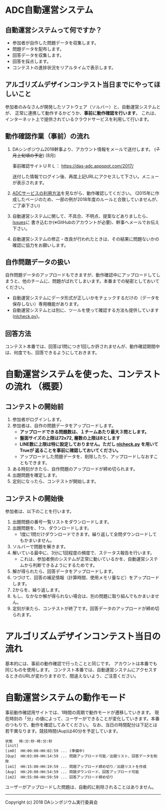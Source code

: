 # ADC自動運営システム

## 自動運営システムって何ですか？

- 参加者が自作した問題データを収集します。
- 問題データを配布します。
- 回答データを収集します。
- 回答を採点します。
- コンテストの進捗状況をリアルタイムで表示します。

## アルゴリズムデザインコンテスト当日までにやってほしいこと

参加者のみなさんが開発したソフトウェア（ソルバー）と、自動運営システムとが、
正常に連携して動作するかどうか、__事前に動作確認を行います__。
これは、インターネット上で提供されているクラウドサービスを利用して行います。

## 動作確認作業（事前）の流れ 

1. DAシンポジウム2018幹事より、アカウント情報をメールで送付します。
   (~~７月上旬頃の予定~~) (8月)
   
   事前確認サイトＵＲＬ： https://das-adc.appspot.com/2017/

   送付した情報でログイン後、再度上記URLにアクセスして下さい。メニューが表示されます。
   
2. [ADCサービスの利用方法](https://github.com/dasadc/conmgr/blob/master/adc2015.md)を見ながら、動作確認してください。
   (2015年に作成したページのため、一部の例が2018年度のルールと合致していませんが、ご了承下さい)
3. 自動運営システムに関して、不具合、不明点、提案などありましたら、
   [Issues](https://github.com/dasadc/conmgr/issues "Issues")に
   書き込むか(※GitHubのアカウントが必要)、幹事へメールでお伝え下さい。
4. 自動運営システムの修正・改良が行われたときは、その結果に問題ないかの確認に協力をお願いします。

## 自作問題データの扱い

自作問題データのアップロードもできますが、動作確認中にアップロードしてしまうと、他のチームに、問題がばれてしまいます。本番までの秘密としておいてください。

- 自動運営システムにデータ形式が正しいかをチェックするだけの（データを保存しない）専用機能があります。
- 自動運営システムとは別に、ツールを使って確認する方法も提供しています([nlcheck.py](nlcheck.html))。

## 回答方法

コンテスト本番では、回答は1問につき1回しか許されませんが、動作確認期間中は、何度でも、回答できるようにしておきます。

# 自動運営システムを使った、コンテストの流れ （概要）

## コンテストの開始前

1. 参加者がログインします。
2. 参加者は、自作の問題データをアップロードします。
   - **アップロードできる問題数は、１チームあたり最大３問とします。**
   - **盤面サイズの上限は72x72, 層数の上限は8とします**
   - **LINE数に上限は特に設定しておりません。ただし [nlcheck.py](nlcheck.html) を用いてTrueが
   返ることを事前に確認しておいてください。**
   - アップロードした問題データを、削除したり、アップロードしなおすこともできます。
3. ある時刻がきたら、自作問題のアップロードが締め切られます。
4. 出題問題を確定します。
5. 定刻になったら、コンテストが開始します。

## コンテストの開始後

参加者は、以下のことを行います。

1. 出題問題の番号一覧リストをダウンロードします。
2. 出題問題を、1つ、ダウンロードします。
   - 1度に1問だけダウンロードできます。繰り返して全問ダウンロードしてもかまいません。
3. ソルバーで問題を解きます。
4. 解いている最中に、3分に1回程度の頻度で、ステータス報告を行います。
   - これは、参加者側のシステムが正常に動いているかを、自動運営システムから判断できるようにするためです。
5. 解が得られたら、回答データをアップロードします。
6. つづけて、回答の補足情報（計算時間、使用メモリ量など）をアップロードします。
7. 2からを、繰り返します。
8. もし、なかなか解が得られない場合は、別の問題に取り組んでもかまいません。
9. 定刻が来たら、コンテストが終了です。回答データのアップロードが締め切られます。

# アルゴリズムデザインコンテスト当日の流れ

基本的には、事前の動作確認で行ったことと同じです。
アカウントは本番でも同じものを使用します。
コンテスト本番では、自動運営システムにアクセスするときのURLが変わりますので、間違えないよう、ご注意ください。

# 自動運営システムの動作モード

事前動作確認用サイトでは、1時間の周期で動作モードが遷移していきます。
現在時刻の「分」の値によって、ユーザーができることが変化していきます。本番のつもりで、動作を確認してみてください。
なお、当日の時間配分は下記とは若干異なります。競技時間(Aup)は40分を予定しています。

```
状態   時:分:秒-時:分:秒
[init]
[im0]  HH:00:00-HH:02:59 ... (準備中)
[Qup]  HH:03:00-HH:14:59 ... 問題アップロード可能／出題リスト、回答データを削除
[im1]  HH:15:00-HH:19:59 ... 問題アップロード締め切り／出題リストを作成
[Aup]  HH:20:00-HH:54:59 ... 問題ダウンロード、回答アップロード可能
[im2]  HH:55:00-HH:59:59 ... 回答アップロード締め切り
```

ユーザーがアップロードした問題は、自動的に削除されることはありません。

---
Copyright (c) 2018 DAシンポジウム実行委員会
